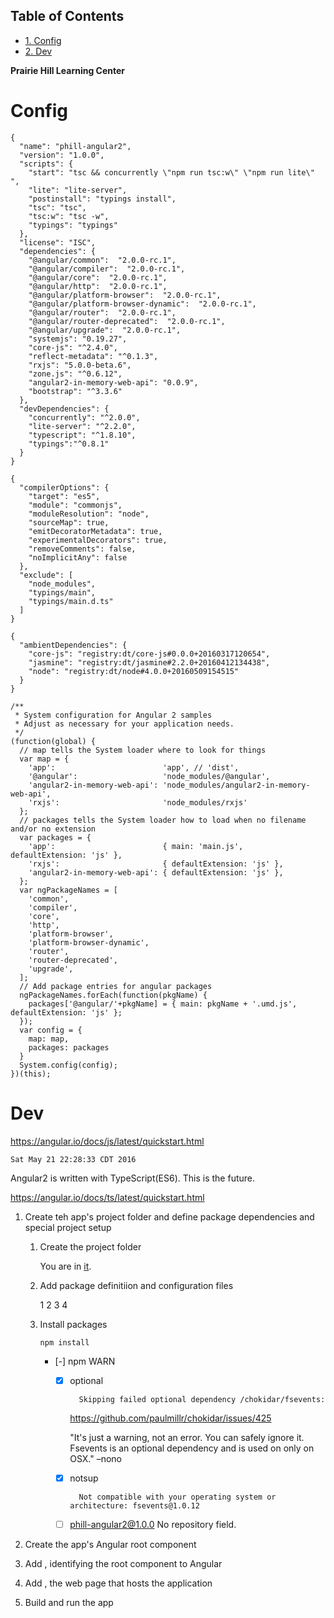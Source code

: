 <div id="table-of-contents">
<h2>Table of Contents</h2>
<div id="text-table-of-contents">
<ul>
<li><a href="#sec-1">1. Config</a></li>
<li><a href="#sec-2">2. Dev</a></li>
</ul>
</div>
</div>

**Prairie Hill Learning Center**

# Config<a id="sec-1" name="sec-1"></a>

    {
      "name": "phill-angular2",
      "version": "1.0.0",
      "scripts": {
        "start": "tsc && concurrently \"npm run tsc:w\" \"npm run lite\" ",
        "lite": "lite-server",
        "postinstall": "typings install",
        "tsc": "tsc",
        "tsc:w": "tsc -w",
        "typings": "typings"
      },
      "license": "ISC",
      "dependencies": {
        "@angular/common":  "2.0.0-rc.1",
        "@angular/compiler":  "2.0.0-rc.1",
        "@angular/core":  "2.0.0-rc.1",
        "@angular/http":  "2.0.0-rc.1",
        "@angular/platform-browser":  "2.0.0-rc.1",
        "@angular/platform-browser-dynamic":  "2.0.0-rc.1",
        "@angular/router":  "2.0.0-rc.1",
        "@angular/router-deprecated":  "2.0.0-rc.1",
        "@angular/upgrade":  "2.0.0-rc.1",
        "systemjs": "0.19.27",
        "core-js": "^2.4.0",
        "reflect-metadata": "^0.1.3",
        "rxjs": "5.0.0-beta.6",
        "zone.js": "^0.6.12",
        "angular2-in-memory-web-api": "0.0.9",
        "bootstrap": "^3.3.6"
      },
      "devDependencies": {
        "concurrently": "^2.0.0",
        "lite-server": "^2.2.0",
        "typescript": "^1.8.10",
        "typings":"^0.8.1"
      }
    }

    {
      "compilerOptions": {
        "target": "es5",
        "module": "commonjs",
        "moduleResolution": "node",
        "sourceMap": true,
        "emitDecoratorMetadata": true,
        "experimentalDecorators": true,
        "removeComments": false,
        "noImplicitAny": false
      },
      "exclude": [
        "node_modules",
        "typings/main",
        "typings/main.d.ts"
      ]
    }

    {
      "ambientDependencies": {
        "core-js": "registry:dt/core-js#0.0.0+20160317120654",
        "jasmine": "registry:dt/jasmine#2.2.0+20160412134438",
        "node": "registry:dt/node#4.0.0+20160509154515"
      }
    }

    /**
     * System configuration for Angular 2 samples
     * Adjust as necessary for your application needs.
     */
    (function(global) {
      // map tells the System loader where to look for things
      var map = {
        'app':                        'app', // 'dist',
        '@angular':                   'node_modules/@angular',
        'angular2-in-memory-web-api': 'node_modules/angular2-in-memory-web-api',
        'rxjs':                       'node_modules/rxjs'
      };
      // packages tells the System loader how to load when no filename and/or no extension
      var packages = {
        'app':                        { main: 'main.js',  defaultExtension: 'js' },
        'rxjs':                       { defaultExtension: 'js' },
        'angular2-in-memory-web-api': { defaultExtension: 'js' },
      };
      var ngPackageNames = [
        'common',
        'compiler',
        'core',
        'http',
        'platform-browser',
        'platform-browser-dynamic',
        'router',
        'router-deprecated',
        'upgrade',
      ];
      // Add package entries for angular packages
      ngPackageNames.forEach(function(pkgName) {
        packages['@angular/'+pkgName] = { main: pkgName + '.umd.js', defaultExtension: 'js' };
      });
      var config = {
        map: map,
        packages: packages
      }
      System.config(config);
    })(this);

# Dev<a id="sec-2" name="sec-2"></a>

<https://angular.io/docs/js/latest/quickstart.html>

    Sat May 21 22:28:33 CDT 2016

Angular2 is written with TypeScript(ES6). This is the future.

<https://angular.io/docs/ts/latest/quickstart.html>

1.  Create teh app's project folder and define package dependencies and special
    project setup
    1.  Create the project folder
        
        You are in [it](./).
    
    2.  Add package definitiion and configuration files
        
        1
        2
        3
        4
    
    3.  Install packages
        
            npm install
        
        -   [-] npm WARN
            -   [X] optional
                
                    Skipping failed optional dependency /chokidar/fsevents:
                
                <https://github.com/paulmillr/chokidar/issues/425>
                
                "It's just a warning, not an error. You can safely ignore it. 
                Fsevents is an optional dependency and is used on only on OSX."
                &#x2013;nono
            
            -   [X] notsup
                
                    Not compatible with your operating system or architecture: fsevents@1.0.12
            
            -   [ ] phill-angular2@1.0.0 No repository field.

2.  Create the app's Angular root component

3.  Add , identifying the root component to Angular

4.  Add , the web page that hosts the application

5.  Build and run the app
